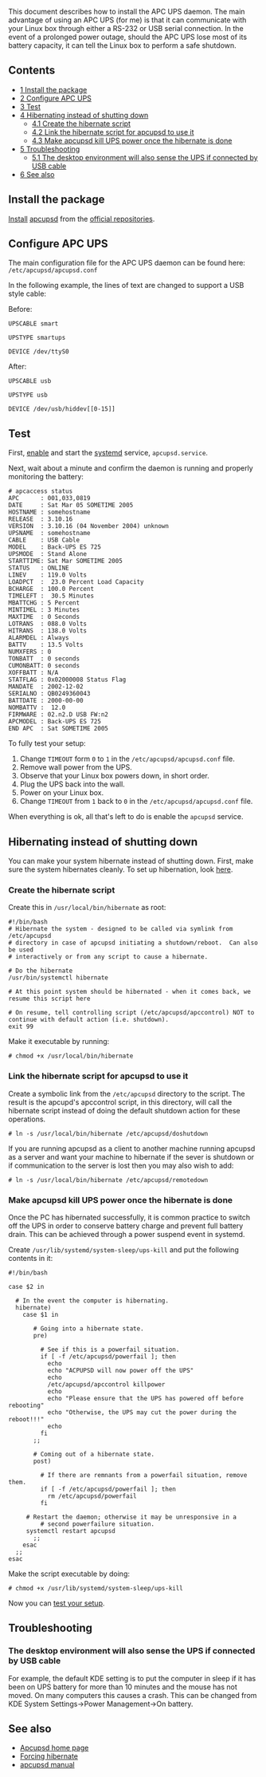 This document describes how to install the APC UPS daemon. The main advantage of using an APC UPS (for me) is that it can communicate with your Linux box through either a RS-232 or USB serial connection. In the event of a prolonged power outage, should the APC UPS lose most of its battery capacity, it can tell the Linux box to perform a safe shutdown.

## Contents

*   [1 Install the package](#Install_the_package)
*   [2 Configure APC UPS](#Configure_APC_UPS)
*   [3 Test](#Test)
*   [4 Hibernating instead of shutting down](#Hibernating_instead_of_shutting_down)
    *   [4.1 Create the hibernate script](#Create_the_hibernate_script)
    *   [4.2 Link the hibernate script for apcupsd to use it](#Link_the_hibernate_script_for_apcupsd_to_use_it)
    *   [4.3 Make apcupsd kill UPS power once the hibernate is done](#Make_apcupsd_kill_UPS_power_once_the_hibernate_is_done)
*   [5 Troubleshooting](#Troubleshooting)
    *   [5.1 The desktop environment will also sense the UPS if connected by USB cable](#The_desktop_environment_will_also_sense_the_UPS_if_connected_by_USB_cable)
*   [6 See also](#See_also)

## Install the package

[Install](/index.php/Install "Install") [apcupsd](https://www.archlinux.org/packages/?name=apcupsd) from the [official repositories](/index.php/Official_repositories "Official repositories").

## Configure APC UPS

The main configuration file for the APC UPS daemon can be found here: `/etc/apcupsd/apcupsd.conf`

In the following example, the lines of text are changed to support a USB style cable:

Before:

```
UPSCABLE smart

UPSTYPE smartups

DEVICE /dev/ttyS0

```

After:

```
UPSCABLE usb

UPSTYPE usb

DEVICE /dev/usb/hiddev[[0-15]]

```

## Test

First, [enable](/index.php/Enable "Enable") and start the [systemd](/index.php/Systemd "Systemd") service, `apcupsd.service`.

Next, wait about a minute and confirm the daemon is running and properly monitoring the battery:

```
# apcaccess status
APC      : 001,033,0819
DATE     : Sat Mar 05 SOMETIME 2005
HOSTNAME : somehostname
RELEASE  : 3.10.16
VERSION  : 3.10.16 (04 November 2004) unknown
UPSNAME  : somehostname
CABLE    : USB Cable
MODEL    : Back-UPS ES 725
UPSMODE  : Stand Alone
STARTTIME: Sat Mar SOMETIME 2005
STATUS   : ONLINE
LINEV    : 119.0 Volts
LOADPCT  :  23.0 Percent Load Capacity
BCHARGE  : 100.0 Percent
TIMELEFT :  30.5 Minutes
MBATTCHG : 5 Percent
MINTIMEL : 3 Minutes
MAXTIME  : 0 Seconds
LOTRANS  : 088.0 Volts
HITRANS  : 138.0 Volts
ALARMDEL : Always
BATTV    : 13.5 Volts
NUMXFERS : 0
TONBATT  : 0 seconds
CUMONBATT: 0 seconds
XOFFBATT : N/A
STATFLAG : 0x02000008 Status Flag
MANDATE  : 2002-12-02
SERIALNO : QB0249360043
BATTDATE : 2000-00-00
NOMBATTV :  12.0
FIRMWARE : 02.n2.D USB FW:n2
APCMODEL : Back-UPS ES 725
END APC  : Sat SOMETIME 2005

```

To fully test your setup:

1.  Change `TIMEOUT` form `0` to `1` in the `/etc/apcupsd/apcupsd.conf` file.
2.  Remove wall power from the UPS.
3.  Observe that your Linux box powers down, in short order.
4.  Plug the UPS back into the wall.
5.  Power on your Linux box.
6.  Change `TIMEOUT` from `1` back to `0` in the `/etc/apcupsd/apcupsd.conf` file.

When everything is ok, all that's left to do is enable the `apcupsd` service.

## Hibernating instead of shutting down

You can make your system hibernate instead of shutting down. First, make sure the system hibernates cleanly. To set up hibernation, look [here](/index.php/Pm-utils "Pm-utils").

### Create the hibernate script

Create this in `/usr/local/bin/hibernate` as root:

```
#!/bin/bash
# Hibernate the system - designed to be called via symlink from /etc/apcupsd
# directory in case of apcupsd initiating a shutdown/reboot.  Can also be used
# interactively or from any script to cause a hibernate.

# Do the hibernate
/usr/bin/systemctl hibernate

# At this point system should be hibernated - when it comes back, we resume this script here

# On resume, tell controlling script (/etc/apcupsd/apccontrol) NOT to continue with default action (i.e. shutdown).
exit 99

```

Make it executable by running:

```
# chmod +x /usr/local/bin/hibernate

```

### Link the hibernate script for apcupsd to use it

Create a symbolic link from the `/etc/apcupsd` directory to the script. The result is the apcupd's apccontrol script, in this directory, will call the hibernate script instead of doing the default shutdown action for these operations.

```
# ln -s /usr/local/bin/hibernate /etc/apcupsd/doshutdown

```

If you are running apcupsd as a client to another machine running apcupsd as a server and want your machine to hibernate if the sever is shutdown or if communication to the server is lost then you may also wish to add:

```
# ln -s /usr/local/bin/hibernate /etc/apcupsd/remotedown

```

### Make apcupsd kill UPS power once the hibernate is done

Once the PC has hibernated successfully, it is common practice to switch off the UPS in order to conserve battery charge and prevent full battery drain. This can be achieved through a power suspend event in systemd.

Create `/usr/lib/systemd/system-sleep/ups-kill` and put the following contents in it:

```
#!/bin/bash

case $2 in

  # In the event the computer is hibernating.
  hibernate)
    case $1 in

       # Going into a hibernate state.
       pre)

         # See if this is a powerfail situation.
         if [ -f /etc/apcupsd/powerfail ]; then
           echo
           echo "ACPUPSD will now power off the UPS"
           echo
           /etc/apcupsd/apccontrol killpower
           echo
           echo "Please ensure that the UPS has powered off before rebooting"
           echo "Otherwise, the UPS may cut the power during the reboot!!!"
           echo
         fi
       ;;

       # Coming out of a hibernate state.
       post)

         # If there are remnants from a powerfail situation, remove them.
         if [ -f /etc/apcupsd/powerfail ]; then
           rm /etc/apcupsd/powerfail
         fi

	 # Restart the daemon; otherwise it may be unresponsive in a
         # second powerfailure situation.
	 systemctl restart apcupsd
       ;;
    esac
  ;;
esac

```

Make the script executable by doing:

```
# chmod +x /usr/lib/systemd/system-sleep/ups-kill

```

Now you can [test your setup](#Test).

## Troubleshooting

### The desktop environment will also sense the UPS if connected by USB cable

For example, the default KDE setting is to put the computer in sleep if it has been on UPS battery for more than 10 minutes and the mouse has not moved. On many computers this causes a crash. This can be changed from KDE System Settings->Power Management->On battery.

## See also

*   [Apcupsd home page](http://www.apcupsd.org/)
*   [Forcing hibernate](http://ubuntuforums.org/showthread.php?p=4302102)
*   [apcupsd manual](http://www.apcupsd.com/manual/manual.html#the-shutdown-sequence-and-its-discontents)
